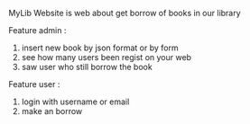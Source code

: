 MyLib Website is web about get borrow of books in our library

Feature admin : 
1. insert new book by json format or by form
2. see how many users been regist on your web
3. saw user who still borrow the book 

Feature user : 
1. login with username or email
2. make an borrow 
